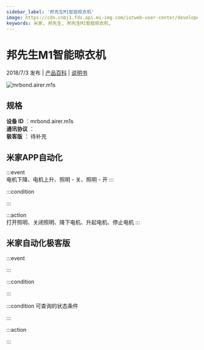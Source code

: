 ```yaml
---
sidebar_label: '邦先生M1智能晾衣机'
image: https://cdn.cnbj1.fds.api.mi-img.com/iotweb-user-center/developer_1679070103019OgEsNyCU.png?GalaxyAccessKeyId=AKVGLQWBOVIRQ3XLEW&Expires=9223372036854775807&Signature=VauUd0kxrV8snEw9RdTNbMf/oQI=
keywords: 米家, 邦先生, 邦先生M1智能晾衣机, 
---
```

# 邦先生M1智能晾衣机

2018/7/3 发布 | [产品百科](https://home.mi.com/webapp/content/baike/product/index.html?model=mrbond.airer.m1s/) | [说明书](https://home.mi.com/views/introduction.html?model=mrbond.airer.m1s&region=cn)

![mrbond.airer.m1s](https://cdn.cnbj1.fds.api.mi-img.com/iotweb-user-center/developer_1679070103019OgEsNyCU.png?GalaxyAccessKeyId=AKVGLQWBOVIRQ3XLEW&Expires=9223372036854775807&Signature=VauUd0kxrV8snEw9RdTNbMf/oQI=)

## 规格  
> 
**设备 ID** ：mrbond.airer.m1s  
**通讯协议** ：  
**极客版**  ： 待补充 


## 米家APP自动化  

:::event  
电机下降、电机上升、照明 - 关、照明 - 开
:::

:::condition  

:::

:::action   
打开照明、关闭照明、降下电机、升起电机、停止电机
:::

## 米家自动化极客版  

:::event  

:::

:::condition  

:::

:::condition 可查询的状态条件  

:::

:::action  

:::

        
